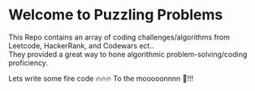 # Welcome to Puzzling Problems 

This Repo contains an array of coding challenges/algorithms from Leetcode, HackerRank, and Codewars ect..    
They provided a great way to hone algorithmic problem-solving/coding proficiency.   

Lets write some fire code 🔥🔥🔥 To the mooooonnnn 🚀!!!
